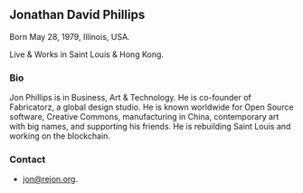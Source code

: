 ## Jonathan David Phillips
Born May 28, 1979, Illinois, USA.

Live &amp; Works in Saint Louis & Hong Kong.

### Bio

Jon Phillips is in Business, Art & Technology. He is co-founder of Fabricatorz, a global design studio. He is known worldwide for Open Source software, Creative Commons, manufacturing in China, contemporary art with big names, and supporting his friends. He is rebuilding Saint Louis and working on the blockchain.

### Contact

- [jon@rejon.org](mailto:jon@rejon.org).
